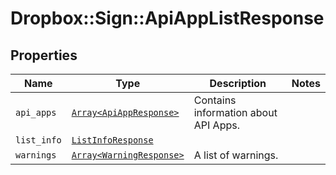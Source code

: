# Dropbox::Sign::ApiAppListResponse



## Properties

| Name | Type | Description | Notes |
| ---- | ---- | ----------- | ----- |
| `api_apps` | [```Array<ApiAppResponse>```](ApiAppResponse.md) |  Contains information about API Apps.  |  |
| `list_info` | [```ListInfoResponse```](ListInfoResponse.md) |    |  |
| `warnings` | [```Array<WarningResponse>```](WarningResponse.md) |  A list of warnings.  |  |

